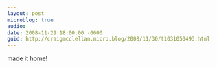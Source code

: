 ```yaml
---
layout: post
microblog: true
audio: 
date: 2008-11-29 18:00:00 -0600
guid: http://craigmcclellan.micro.blog/2008/11/30/t1031050493.html
---
```

made it home!
